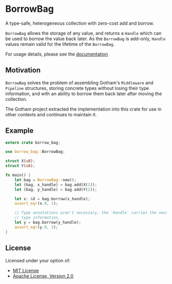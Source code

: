 # BorrowBag

A type-safe, heterogeneous collection with zero-cost add and borrow.

`BorrowBag` allows the storage of any value, and returns a `Handle` which can be
used to borrow the value back later. As the `BorrowBag` is add-only, `Handle`
values remain valid for the lifetime of the `BorrowBag`.

For usage details, please see the [documentation](https://docs.rs/borrow-bag/)

## Motivation

`BorrowBag` solves the problem of assembling Gotham's `Middleware` and `Pipeline` structures,
storing concrete types without losing their type information, and with an ability to borrow them
back later after moving the collection.

The Gotham project extracted the implementation into this crate for use in other contexts and
continues to maintain it.

## Example

```rust
extern crate borrow_bag;

use borrow_bag::BorrowBag;

struct X(u8);
struct Y(u8);

fn main() {
    let bag = BorrowBag::new();
    let (bag, x_handle) = bag.add(X(1));
    let (bag, y_handle) = bag.add(Y(2));

    let x: &X = bag.borrow(x_handle);
    assert_eq!(x.0, 1);

    // Type annotations aren't necessary, the `Handle` carries the necessary
    // type information.
    let y = bag.borrow(y_handle);
    assert_eq!(y.0, 2);
}
```

## License

Licensed under your option of:

* [MIT License](../../LICENSE-MIT)
* [Apache License, Version 2.0](../../LICENSE-APACHE)
